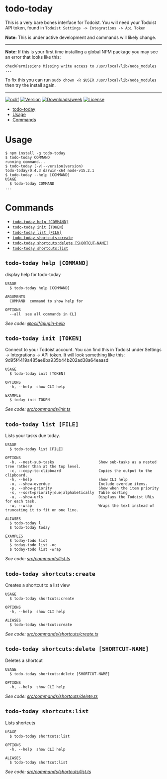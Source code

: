 # todo-today

This is a very bare bones interface for Todoist. You will need your Todoist API token, found in `Todoist Settings -> Integrations -> Api Token`

**Note:** This is under active development and commands will likely change.

---

**Note:** If this is your first time installing a global NPM package you may see an error that looks like this:

```sh-session
checkPermissions Missing write access to /usr/local/lib/node_modules
...
```

To fix this you can run `sudo chown -R $USER /usr/local/lib/node_modules` then try the install again.

---

[![oclif](https://img.shields.io/badge/cli-oclif-brightgreen.svg)](https://oclif.io)
[![Version](https://img.shields.io/npm/v/todo-today.svg)](https://npmjs.org/package/todo-today)
[![Downloads/week](https://img.shields.io/npm/dw/todo-today.svg)](https://npmjs.org/package/todo-today)
[![License](https://img.shields.io/npm/l/todo-today.svg)](https://github.com/cmlarsen/todo-today/blob/master/package.json)

<!-- toc -->
* [todo-today](#todo-today)
* [Usage](#usage)
* [Commands](#commands)
<!-- tocstop -->

# Usage

<!-- usage -->
```sh-session
$ npm install -g todo-today
$ todo-today COMMAND
running command...
$ todo-today (-v|--version|version)
todo-today/0.4.3 darwin-x64 node-v15.2.1
$ todo-today --help [COMMAND]
USAGE
  $ todo-today COMMAND
...
```
<!-- usagestop -->

# Commands

<!-- commands -->
* [`todo-today help [COMMAND]`](#todo-today-help-command)
* [`todo-today init [TOKEN]`](#todo-today-init-token)
* [`todo-today list [FILE]`](#todo-today-list-file)
* [`todo-today shortcuts:create`](#todo-today-shortcutscreate)
* [`todo-today shortcuts:delete [SHORTCUT-NAME]`](#todo-today-shortcutsdelete-shortcut-name)
* [`todo-today shortcuts:list`](#todo-today-shortcutslist)

## `todo-today help [COMMAND]`

display help for todo-today

```
USAGE
  $ todo-today help [COMMAND]

ARGUMENTS
  COMMAND  command to show help for

OPTIONS
  --all  see all commands in CLI
```

_See code: [@oclif/plugin-help](https://github.com/oclif/plugin-help/blob/v3.2.0/src/commands/help.ts)_

## `todo-today init [TOKEN]`

Connect to your Todoist account. You can find this in Todoist under Settings -> Integrations -> API token. It will look something like this: 9d95f4419a485ae8ba935b44b202ad38a64eaasd

```
USAGE
  $ todo-today init [TOKEN]

OPTIONS
  -h, --help  show CLI help

EXAMPLE
  $ today init TOKEN
```

_See code: [src/commands/init.ts](https://github.com/cmlarsen/todo-today/blob/v0.4.3/src/commands/init.ts)_

## `todo-today list [FILE]`

Lists your tasks due today.

```
USAGE
  $ todo-today list [FILE]

OPTIONS
  -b, --nest-sub-tasks                    Show sub-tasks as a nested tree rather than at the top level.
  -c, --copy-to-clipboard                 Copies the output to the clipboard.
  -h, --help                              show CLI help
  -o, --show-overdue                      Include overdue items.
  -p, --show-priority                     Show when the item priority
  -s, --sort=priority|due|alphabetically  Table sorting
  -u, --show-urls                         Displays the Todoist URLs for each task.
  -w, --wrap                              Wraps the text instead of truncating it to fit on one line.

ALIASES
  $ todo-today l
  $ todo-today today

EXAMPLES
  $ today-todo list
  $ today-todo list -oc
  $ today-todo list -wrap
```

_See code: [src/commands/list.ts](https://github.com/cmlarsen/todo-today/blob/v0.4.3/src/commands/list.ts)_

## `todo-today shortcuts:create`

Creates a shortcut to a list view

```
USAGE
  $ todo-today shortcuts:create

OPTIONS
  -h, --help  show CLI help

ALIASES
  $ todo-today shortcut:create
```

_See code: [src/commands/shortcuts/create.ts](https://github.com/cmlarsen/todo-today/blob/v0.4.3/src/commands/shortcuts/create.ts)_

## `todo-today shortcuts:delete [SHORTCUT-NAME]`

Deletes a shortcut

```
USAGE
  $ todo-today shortcuts:delete [SHORTCUT-NAME]

OPTIONS
  -h, --help  show CLI help
```

_See code: [src/commands/shortcuts/delete.ts](https://github.com/cmlarsen/todo-today/blob/v0.4.3/src/commands/shortcuts/delete.ts)_

## `todo-today shortcuts:list`

Lists shortcuts

```
USAGE
  $ todo-today shortcuts:list

OPTIONS
  -h, --help  show CLI help

ALIASES
  $ todo-today shortcut:list
```

_See code: [src/commands/shortcuts/list.ts](https://github.com/cmlarsen/todo-today/blob/v0.4.3/src/commands/shortcuts/list.ts)_
<!-- commandsstop -->
